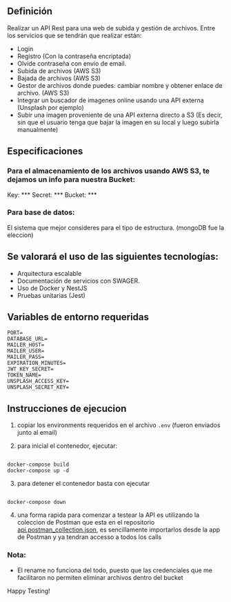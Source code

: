 ## Definición

Realizar un API Rest para una web de subida y gestión de archivos. Entre los servicios que se tendrán que realizar están:

- Login
- Registro (Con la contraseña encriptada)
- Olvide contraseña con envío de email.
- Subida de archivos (AWS S3)
- Bajada de archivos (AWS S3)
- Gestor de archivos donde puedes: cambiar nombre y obtener enlace de archivo. (AWS S3)
- Integrar un buscador de imagenes online usando una API externa (Unsplash por ejemplo)
- Subir una imagen proveniente de una API externa directo a S3 (Es decir, sin que el usuario tenga que bajar la imagen en su local y luego subirla manualmente)

## Especificaciones

### Para el almacenamiento de los archivos usando AWS S3, te dejamos un info para nuestra Bucket:

Key: ***
Secret: ***
Bucket: ***

### Para base de datos:

El sistema que mejor consideres para el tipo de estructura. (mongoDB fue la eleccion)

## Se valorará el uso de las siguientes tecnologías:

- Arquitectura escalable
- Documentación de servicios con SWAGER.
- Uso de Docker y NestJS
- Pruebas unitarias (Jest)

## Variables de entorno requeridas

```
PORT=
DATABASE_URL=
MAILER_HOST=
MAILER_USER=
MAILER_PASS=
EXPIRATION_MINUTES=
JWT_KEY_SECRET=
TOKEN_NAME=
UNSPLASH_ACCESS_KEY=
UNSPLASH_SECRET_KEY=
```

## Instrucciones de ejecucion

1. copiar los environments requeridos en el archivo `.env` (fueron enviados junto al email)

2. para inicial el contenedor, ejecutar: 
```

docker-compose build
docker-compose up -d

```

3. para detener el contenedor basta con ejecutar

```

docker-compose down

```

4. una forma rapida para comenzar a testear la API es utilizando la coleccion de Postman que esta en el repositorio [api.postman_collection.json](./api.postman_collection.json), es sencillamente importarlos desde la app de Postman y ya tendran accesso a todos los calls


### Nota:
- El rename no funciona del todo, puesto que las credenciales que me facilitaron no permiten eliminar archivos dentro del bucket

Happy Testing!